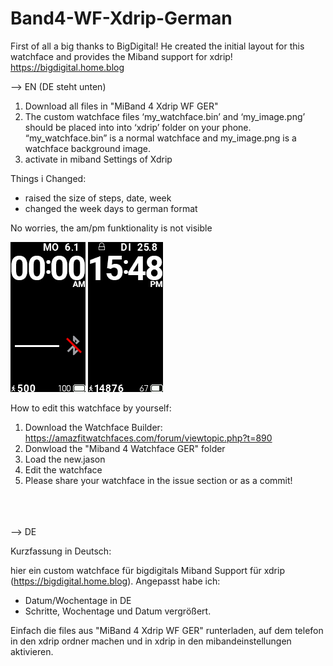 # Band4-WF-Xdrip-German

First of all a big thanks to BigDigital! He created the initial layout for this watchface and provides the Miband support for xdrip! https://bigdigital.home.blog

--> EN  (DE steht unten)

1. Download all files in "MiBand 4 Xdrip WF GER"
2. The custom watchface files ‘my_watchface.bin’ and ‘my_image.png’ should be placed into into ‘xdrip’ folder on your phone. “my_watchface.bin” is a normal watchface and my_image.png is a watchface background image. 
3. activate in miband Settings of Xdrip


Things i Changed:
- raised the size of steps, date, week
- changed the week days to german format

No worries, the am/pm funktionality is not visible

![Screenshot](new_packed_animated.gif)
![Screenshot](new_packed_static.png)



How to edit this watchface by yourself:
1. Download the Watchface Builder: https://amazfitwatchfaces.com/forum/viewtopic.php?t=890
2. Donwload the "Miband 4 Watchface GER" folder
3. Load the new.jason
4. Edit the watchface
5. Please share your watchface in the issue section or as a commit!




</br></br></br>
--> DE

Kurzfassung in Deutsch:

hier ein custom watchface für bigdigitals Miband Support für xdrip (https://bigdigital.home.blog).
Angepasst habe ich:
- Datum/Wochentage in DE
- Schritte, Wochentage und Datum vergrößert.

Einfach die files aus "MiBand 4 Xdrip WF GER" runterladen, auf dem telefon in den xdrip ordner machen und in xdrip in den mibandeinstellungen aktivieren.

